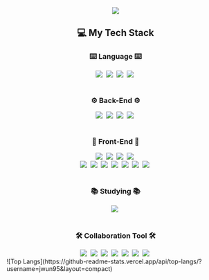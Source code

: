 <div align="center">
  <img src="https://capsule-render.vercel.app/api?type=waving&color=2fa599&height=300&section=header&text=안녕하세요!%20개발자%20심재운입니다.&fontSize=50&fontColor=ffffff" />
</div>
<!--내용 부분-->
<h2 align="center">💻 My Tech Stack </h2>
<h3 align="center">⌨️ Language ⌨️</h3>
<div align="center">
  <img src="https://img.shields.io/badge/javascript-F7DF1E.svg?style=for-the-badge&logo=javascript&logoColor=20232a" />&nbsp
  <img src="https://img.shields.io/badge/python-3776AB.svg?style=for-the-badge&logo=python&logoColor=white" />&nbsp
  <img src="https://img.shields.io/badge/typescript-3178C6.svg?style=for-the-badge&logo=typescript&logoColor=white" />&nbsp
  <img src="https://img.shields.io/badge/java-E11F21.svg?style=for-the-badge" />&nbsp
</div>
<br>
<h3 align="center">⚙️ Back-End ⚙️</h3>
<div align="center">
  <img src="https://img.shields.io/badge/spring-ffffff.svg?style=for-the-badge&logo=spring&logoColor=6DB33F" />&nbsp
  <img src="https://img.shields.io/badge/springboot-ffffff.svg?style=for-the-badge&logo=springboot&logoColor=6DB33F" />&nbsp
  <img src="https://img.shields.io/badge/django-81a581.svg?style=for-the-badge&logo=django&logoColor=092E20" />&nbsp
  <img src="https://img.shields.io/badge/wagtail-43B1B0.svg?style=for-the-badge&logo=wagtail&logoColor=20232a" />&nbsp
</div>
<br>
<h3 align="center">📒 Front-End 📒</h3>
<div align="center">
  <div>
    <img src="https://img.shields.io/badge/react-20232a.svg?style=for-the-badge&logo=react&logoColor=61DAFB" />&nbsp
    <img src="https://img.shields.io/badge/vue.js-81a581.svg?style=for-the-badge&logo=vue.js&logoColor=#4FC08D" />&nbsp
    <img src="https://img.shields.io/badge/nuxt.js-00DC82.svg?style=for-the-badge&logo=nuxt.js&logoColor=ffffff" />&nbsp
    <img src="https://img.shields.io/badge/next.js-000000.svg?style=for-the-badge&logo=nextdotjs&logoColor=#ffffff" />&nbsp
  </div>
  <img src="https://img.shields.io/badge/html5-E34F26.svg?style=for-the-badge&logo=html5&logoColor=white" />&nbsp
  <img src="https://img.shields.io/badge/css3-1572B6.svg?style=for-the-badge&logo=css3&logoColor=white" />&nbsp
  <img src="https://img.shields.io/badge/emotion-D36AC2.svg?style=for-the-badge&logoColor=white" />&nbsp
  <img src="https://img.shields.io/badge/styled--components-DB7093?style=for-the-badge&logo=styled-components&logoColor=ffd35b" />&nbsp
  <img src="https://img.shields.io/badge/tailwindcss-1daabb.svg?style=for-the-badge&logo=tailwind-css&logoColor=white" />&nbsp
  <img src="https://img.shields.io/badge/bootstrap-7952B3.svg?style=for-the-badge&logo=bootstrap&logoColor=white" />&nbsp
  <img src="https://img.shields.io/badge/bulma-00D1B2.svg?style=for-the-badge&logo=bulma&logoColor=white" />&nbsp
</div>

<div align="center">
</div>

<br>

<h3 align="center">📚 Studying 📚</h3>
<div align="center">
  <img src="https://img.shields.io/badge/React%20Query-FF4154?style=for-the-badge&logo=react%20query&logoColor=white" />&nbsp
</div>

<br>

<h3 align="center">🛠 Collaboration Tool 🛠</h3>
<div align="center">
  <img src="https://img.shields.io/badge/git-F05033.svg?style=for-the-badge&logo=git&logoColor=white" />&nbsp
  <img src="https://img.shields.io/badge/github-181717.svg?style=for-the-badge&logo=github&logoColor=white" />&nbsp
  <img src="https://img.shields.io/badge/Notion-F3F3F3.svg?style=for-the-badge&logo=notion&logoColor=black" />&nbsp
  <img src="https://img.shields.io/badge/figma-F24E1E.svg?style=for-the-badge&logo=figma&logoColor=white" />&nbsp
  <img src="https://img.shields.io/badge/mattermost-0058CC.svg?style=for-the-badge&logo=mattermost&logoColor=white" />&nbsp
  <img src="https://img.shields.io/badge/slack-4A154B.svg?style=for-the-badge&logo=slack&logoColor=white" />&nbsp
  <img src="https://img.shields.io/badge/jira-0052CC.svg?style=for-the-badge&logo=jira&logoColor=white" />&nbsp
</div>
![Top Langs](https://github-readme-stats.vercel.app/api/top-langs/?username=jwun95&layout=compact)
